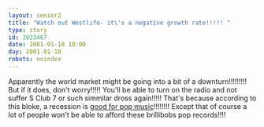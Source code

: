 ```yaml
---
layout: senior2
title: "Watch out Westlife- it\'s a negative growth rate!!!!! "
type: story
id: 2023467
date: 2001-01-18 18:00
day: 2001-01-18
robots: noindex
---
```

Apparently the world market might be going into a bit of a downturn!!!!!!!!! But if it does, don't worry!!!!! You'll be able to turn on the radio and not suffer S Club 7 or such simmilar dross again!!!!! That's because   according to this bloke, a recession is <a href="http://www.q4music.com/features/DisplayFeature.cfm?ObjectUUID=35141D22-E55E-11D4-9CDC000629DEBDC3">good   for pop music</a>!!!!!!!! Except that of course a lot of people won't be able   to afford these brillibobs pop records!!!! 
